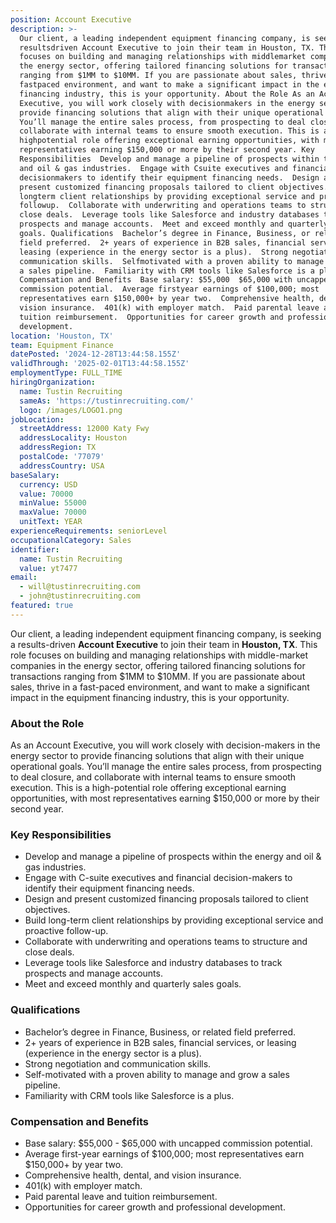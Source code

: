 ```yaml
---
position: Account Executive
description: >-
  Our client, a leading independent equipment financing company, is seeking a
  resultsdriven Account Executive to join their team in Houston, TX. This role
  focuses on building and managing relationships with middlemarket companies in
  the energy sector, offering tailored financing solutions for transactions
  ranging from $1MM to $10MM. If you are passionate about sales, thrive in a
  fastpaced environment, and want to make a significant impact in the equipment
  financing industry, this is your opportunity. About the Role As an Account
  Executive, you will work closely with decisionmakers in the energy sector to
  provide financing solutions that align with their unique operational goals.
  You’ll manage the entire sales process, from prospecting to deal closure, and
  collaborate with internal teams to ensure smooth execution. This is a
  highpotential role offering exceptional earning opportunities, with most
  representatives earning $150,000 or more by their second year. Key
  Responsibilities  Develop and manage a pipeline of prospects within the energy
  and oil & gas industries.  Engage with Csuite executives and financial
  decisionmakers to identify their equipment financing needs.  Design and
  present customized financing proposals tailored to client objectives.  Build
  longterm client relationships by providing exceptional service and proactive
  followup.  Collaborate with underwriting and operations teams to structure and
  close deals.  Leverage tools like Salesforce and industry databases to track
  prospects and manage accounts.  Meet and exceed monthly and quarterly sales
  goals. Qualifications  Bachelor’s degree in Finance, Business, or related
  field preferred.  2+ years of experience in B2B sales, financial services, or
  leasing (experience in the energy sector is a plus).  Strong negotiation and
  communication skills.  Selfmotivated with a proven ability to manage and grow
  a sales pipeline.  Familiarity with CRM tools like Salesforce is a plus.
  Compensation and Benefits  Base salary: $55,000  $65,000 with uncapped
  commission potential.  Average firstyear earnings of $100,000; most
  representatives earn $150,000+ by year two.  Comprehensive health, dental, and
  vision insurance.  401(k) with employer match.  Paid parental leave and
  tuition reimbursement.  Opportunities for career growth and professional
  development.
location: 'Houston, TX'
team: Equipment Finance
datePosted: '2024-12-28T13:44:58.155Z'
validThrough: '2025-02-01T13:44:58.155Z'
employmentType: FULL_TIME
hiringOrganization:
  name: Tustin Recruiting
  sameAs: 'https://tustinrecruiting.com/'
  logo: /images/LOGO1.png
jobLocation:
  streetAddress: 12000 Katy Fwy
  addressLocality: Houston
  addressRegion: TX
  postalCode: '77079'
  addressCountry: USA
baseSalary:
  currency: USD
  value: 70000
  minValue: 55000
  maxValue: 70000
  unitText: YEAR
experienceRequirements: seniorLevel
occupationalCategory: Sales
identifier:
  name: Tustin Recruiting
  value: yt7477
email:
  - will@tustinrecruiting.com
  - john@tustinrecruiting.com
featured: true
---
```


Our client, a leading independent equipment financing company, is seeking a results-driven **Account Executive** to join their team in **Houston, TX**. This role focuses on building and managing relationships with middle-market companies in the energy sector, offering tailored financing solutions for transactions ranging from $1MM to $10MM. If you are passionate about sales, thrive in a fast-paced environment, and want to make a significant impact in the equipment financing industry, this is your opportunity.  

### About the Role
As an Account Executive, you will work closely with decision-makers in the energy sector to provide financing solutions that align with their unique operational goals. You’ll manage the entire sales process, from prospecting to deal closure, and collaborate with internal teams to ensure smooth execution. This is a high-potential role offering exceptional earning opportunities, with most representatives earning $150,000 or more by their second year.  

### Key Responsibilities
- Develop and manage a pipeline of prospects within the energy and oil & gas industries.  
- Engage with C-suite executives and financial decision-makers to identify their equipment financing needs.  
- Design and present customized financing proposals tailored to client objectives.  
- Build long-term client relationships by providing exceptional service and proactive follow-up.  
- Collaborate with underwriting and operations teams to structure and close deals.  
- Leverage tools like Salesforce and industry databases to track prospects and manage accounts.  
- Meet and exceed monthly and quarterly sales goals.  

### Qualifications
- Bachelor’s degree in Finance, Business, or related field preferred.  
- 2+ years of experience in B2B sales, financial services, or leasing (experience in the energy sector is a plus).  
- Strong negotiation and communication skills.  
- Self-motivated with a proven ability to manage and grow a sales pipeline.  
- Familiarity with CRM tools like Salesforce is a plus.  

### Compensation and Benefits
- Base salary: $55,000 - $65,000 with uncapped commission potential.  
- Average first-year earnings of $100,000; most representatives earn $150,000+ by year two.  
- Comprehensive health, dental, and vision insurance.  
- 401(k) with employer match.  
- Paid parental leave and tuition reimbursement.  
- Opportunities for career growth and professional development.  
